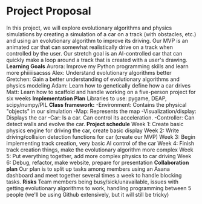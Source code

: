 # Project Proposal
In this project, we will explore evolutionary algorithms and physics simulations by creating a simulation of a car on a track (with obstacles, etc.) and using an evolutionary algorithm to improve its driving. Our MVP is an animated car that can somewhat realistically drive on a track when controlled by the user. Our stretch goal is an AI-controlled car that can quickly make a loop around a track that is created with a user's drawing.
**Learning Goals**
Aurora: Improve my Python programming skills and learn more phiiiiisacsss
Alex: Understand evolutionary algorithms better
Gretchen: Gain a better understanding of evolutionary algorithms and physics modeling
Adam: Learn how to genetically define how a car drives
Matt: Learn how to scaffold and handle working on a five-person project for six weeks
**Implementation Plan**
Libraries to use: pygame, DEAP, scipy/numpy/PIL
**Class framework:**
-Environment: Contains the physical "objects" in our simulation
-Map: Represents the map
-Visualization/display: Displays the car
-Car: Is a car. Can control its acceleration.
-Controller: Can detect walls and evolve the car.
**Project schedule**
Week 1: Create basic physics engine for driving the car, create basic display
Week 2: Write driving/collision detection functions for car (create our MVP)
Week 3: Begin implementing track creation, very basic AI control of the car
Week 4: Finish track creation things, make the evolutionary algorithm more complex
Week 5: Put everything together, add more complex physics to car driving
Week 6: Debug, refactor, make website, prepare for presentation
**Collaboration plan**
Our plan is to split up tasks among members using an Asana dashboard and meet together several times a week to handle blocking tasks.
**Risks**
Team members being busy/sick/unavailable, issues with getting evolutionary algorithms to work, handling programming between 5 people (we'll be using Github extensively, but it will still be tricky)
